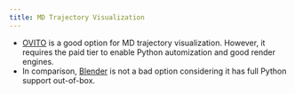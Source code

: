 ```yaml
---
title: MD Trajectory Visualization
---
```


- [OVITO](https://www.ovito.org/) is a good option for MD trajectory visualization. However, it requires the paid tier to enable Python automization and good render engines.
- In comparison, [Blender](https://www.blender.org/download/) is not a bad option considering it has full Python support out-of-box.